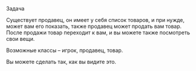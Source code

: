 Задача

Существует продавец, он имеет у себя список товаров, и при нужде, может вам его показать, также продавец может продать вам товар. После продажи товар переходит к вам, и вы можете также посмотреть свои вещи. 

Возможные классы – игрок, продавец, товар. 

Вы можете сделать так, как вы видите это.
